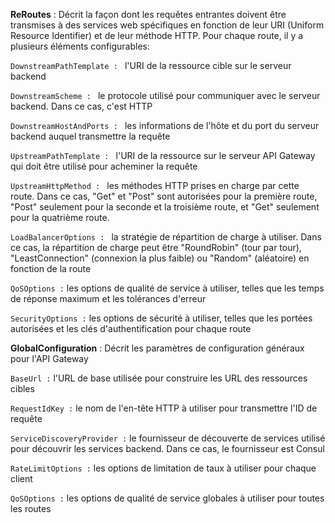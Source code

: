 **ReRoutes** : Décrit la façon dont les requêtes entrantes doivent être transmises à des services web spécifiques en fonction de leur URI (Uniform Resource Identifier) et de leur méthode HTTP. Pour chaque route, il y a plusieurs éléments configurables:

```DownstreamPathTemplate : ``` l'URI de la ressource cible sur le serveur backend

```DownstreamScheme : ``` le protocole utilisé pour communiquer avec le serveur backend. Dans ce cas, c'est HTTP

```DownstreamHostAndPorts : ```  les informations de l'hôte et du port du serveur backend auquel transmettre la requête

```UpstreamPathTemplate : ``` l'URI de la ressource sur le serveur API Gateway qui doit être utilisé pour acheminer la requête

```UpstreamHttpMethod : ```  les méthodes HTTP prises en charge par cette route. Dans ce cas, "Get" et "Post" sont autorisées pour la première route, "Post" seulement pour la seconde et la troisième route, et "Get" seulement pour la quatrième route.

```LoadBalancerOptions : ``` la stratégie de répartition de charge à utiliser. Dans ce cas, la répartition de charge peut être "RoundRobin" (tour par tour), "LeastConnection" (connexion la plus faible) ou "Random" (aléatoire) en fonction de la route

``` QoSOptions : ``` les options de qualité de service à utiliser, telles que les temps de réponse maximum et les tolérances d'erreur

``` SecurityOptions : ``` les options de sécurité à utiliser, telles que les portées autorisées et les clés d'authentification pour chaque route


**GlobalConfiguration** : Décrit les paramètres de configuration généraux pour l'API Gateway

``` BaseUrl : ``` l'URL de base utilisée pour construire les URL des ressources cibles

``` RequestIdKey : ``` le nom de l'en-tête HTTP à utiliser pour transmettre l'ID de requête

``` ServiceDiscoveryProvider : ``` le fournisseur de découverte de services utilisé pour découvrir les services backend. Dans ce cas, le fournisseur est Consul

``` RateLimitOptions : ``` les options de limitation de taux à utiliser pour chaque client

``` QoSOptions : ``` les options de qualité de service globales à utiliser pour toutes les routes